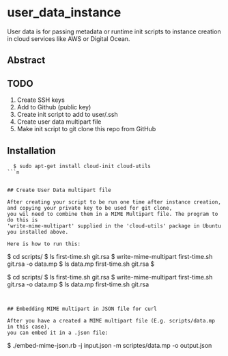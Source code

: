 # user_data_instance
User data is for passing metadata or runtime init scripts to instance creation in cloud services like AWS or Digital Ocean.

## Abstract

## TODO


1. Create SSH keys
 2. Add to Github (public key)
3. Create init script to add to user/.ssh
4. Create user data multipart file
5. Make init script to git clone this repo from GitHub


## Installation

```
  $ sudo apt-get install cloud-init cloud-utils
```n


## Create User Data multipart file

After creating your script to be run one time after instance creation,
and copying your private key to be used for git clone,
you wil need to combine them in a MIME Multipart file. The program to do this is
'write-mime-multipart' supplied in the 'cloud-utils' package in Ubuntu
you installed above.

Here is how to run this:

```

$ cd scripts/
$ ls
first-time.sh
git.rsa
$ write-mime-multipart  first-time.sh  git.rsa  -o data.mp
$ ls
data.mp
first-time.sh
git.rsa
$ 

$ cd scripts/
$ ls
first-time.sh
git.rsa
$ write-mime-multipart  first-time.sh  git.rsa  -o data.mp
$ ls
data.mp
first-time.sh
git.rsa
```


## Embedding MIME multipart in JSON file for curl 

After you have a created a MIME multipart file (E.g. scripts/data.mp in this case),
you can embed it in a .json file:

```
  $ ./embed-mime-json.rb -j input.json -m scriptes/data.mp -o output.json
```




